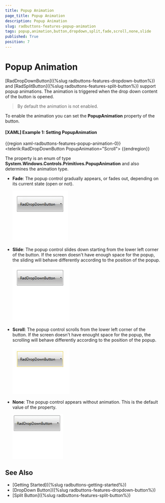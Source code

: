 ```yaml
---
title: Popup Animation
page_title: Popup Animation
description: Popup Animation
slug: radbuttons-features-popup-animation
tags: popup,animation,button,dropdown,split,fade,scroll,none,slide
published: True
position: 7
---
```


# Popup Animation

[RadDropDownButton]({%slug radbuttons-features-dropdown-button%}) and [RadSplitButton]({%slug radbuttons-features-split-button%}) support popup animations. The animation is triggered when the drop down content of the button is opened.

> By default the animation is not enabled.

To enable the animation you can set the __PopupAnimation__ property of the button. 

#### __[XAML] Example 1: Setting PopupAnimation__  
{{region xaml-radbuttons-features-popup-animation-0}}
	<telerik:RadDropDownButton PopupAnimation="Scroll">
{{endregion}}

The property is an enum of type __System.Windows.Controls.Primitives.PopupAnimation__ and also determines the animation type.

* __Fade__: The popup control gradually appears, or fades out, depending on its current state (open or not).

	![](images/radbuttons-features-popup-animations-0.gif)

* __Slide__: The popup control slides down starting from the lower left corner of the button. If the screen doesn't have enough space for the popup, the sliding will behave differently according to the position of the popup.
	
	![](images/radbuttons-features-popup-animations-1.gif)

* __Scroll__: The popup control scrolls from the lower left corner of the button. If the screen doesn't have enought space for the popup, the scrolling will behave differently according to the position of the popup.
	
	![](images/radbuttons-features-popup-animations-2.gif)

* __None__: The popup control appears without animation. This is the default value of the property.

	![](images/radbuttons-features-popup-animations-3.gif)

## See Also

* [Getting Started]({%slug radbuttons-getting-started%})
* [DropDown Button]({%slug radbuttons-features-dropdown-button%})
* [Split Button]({%slug radbuttons-features-split-button%})
